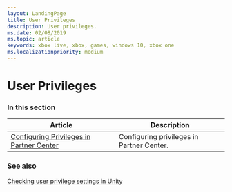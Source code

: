 ```yaml
---
layout: LandingPage
title: User Privileges
description: User privileges.
ms.date: 02/08/2019
ms.topic: article
keywords: xbox live, xbox, games, windows 10, xbox one
ms.localizationpriority: medium
---
```


# User Privileges


### In this section

| Article | Description |
|---------|-------------|
| [Configuring Privileges in Partner Center](../../../configure-xbl/dev-center/privileges.md) | Configuring privileges in Partner Center. |


### See also

[Checking user privilege settings in Unity](../../../get-started-with-creators/check-user-privileges-in-unity.md)
